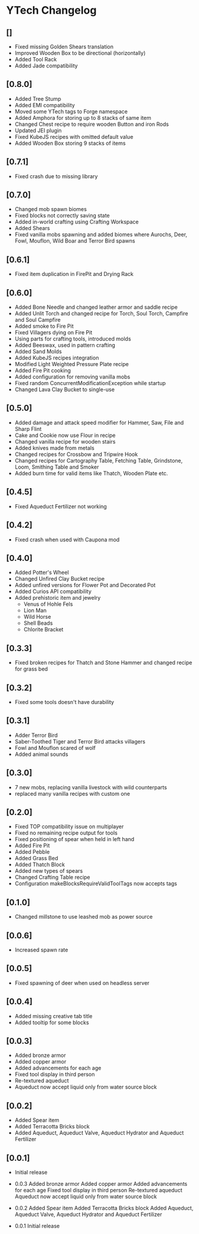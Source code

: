 # YTech Changelog

## []

- Fixed missing Golden Shears translation
- Improved Wooden Box to be directional (horizontally)
- Added Tool Rack
- Added Jade compatibility

## [0.8.0]

- Added Tree Stump
- Added EMI compatibility
- Moved some YTech tags to Forge namespace
- Added Amphora for storing up to 8 stacks of same item
- Changed Chest recipe to require wooden Button and iron Rods
- Updated JEI plugin
- Fixed KubeJS recipes with omitted default value
- Added Wooden Box storing 9 stacks of items

## [0.7.1]

- Fixed crash due to missing library

## [0.7.0]

- Changed mob spawn biomes
- Fixed blocks not correctly saving state
- Added in-world crafting using Crafting Workspace
- Added Shears
- Fixed vanilla mobs spawning and added biomes where Aurochs, Deer, Fowl, Mouflon, Wild Boar and Terror Bird spawns

## [0.6.1]

- Fixed item duplication in FirePit and Drying Rack

## [0.6.0]

- Added Bone Needle and changed leather armor and saddle recipe
- Added Unlit Torch and changed recipe for Torch, Soul Torch, Campfire and Soul Campfire
- Added smoke to Fire Pit
- Fixed Villagers dying on Fire Pit
- Using parts for crafting tools, introduced molds
- Added Beeswax, used in pattern crafting
- Added Sand Molds
- Added KubeJS recipes integration
- Modified Light Weighted Pressure Plate recipe
- Added Fire Pit cooking
- Added configuration for removing vanilla mobs
- Fixed random ConcurrentModificationException while startup
- Changed Lava Clay Bucket to single-use

## [0.5.0]

- Added damage and attack speed modifier for Hammer, Saw, File and Sharp Flint
- Cake and Cookie now use Flour in recipe
- Changed vanilla recipe for wooden stairs
- Added knives made from metals
- Changed recipes for Crossbow and Tripwire Hook
- Changed recipes for Cartography Table, Fetching Table, Grindstone, Loom, Smithing Table and Smoker
- Added burn time for valid items like Thatch, Wooden Plate etc.

## [0.4.5]

- Fixed Aqueduct Fertilizer not working

## [0.4.2]

- Fixed crash when used with Caupona mod

## [0.4.0]

- Added Potter's Wheel
- Changed Unfired Clay Bucket recipe
- Added unfired versions for Flower Pot and Decorated Pot
- Added Curios API compatibility
- Added prehistoric item and jewelry
  - Venus of Hohle Fels
  - Lion Man
  - Wild Horse
  - Shell Beads
  - Chlorite Bracket

## [0.3.3]

- Fixed broken recipes for Thatch and Stone Hammer and changed recipe for grass bed

## [0.3.2]

- Fixed some tools doesn't have durability

## [0.3.1]

- Adder Terror Bird
- Saber-Toothed Tiger and Terror Bird attacks villagers
- Fowl and Mouflon scared of wolf
- Added animal sounds

## [0.3.0]

- 7 new mobs, replacing vanilla livestock with wild counterparts
- replaced many vanilla recipes with custom one

## [0.2.0]

- Fixed TOP compatibility issue on multiplayer
- Fixed no remaining recipe output for tools
- Fixed positioning of spear when held in left hand
- Added Fire Pit
- Added Pebble
- Added Grass Bed
- Added Thatch Block
- Added new types of spears
- Changed Crafting Table recipe
- Configuration makeBlocksRequireValidToolTags now accepts tags

## [0.1.0]

- Changed millstone to use leashed mob as power source

## [0.0.6]

- Increased spawn rate

## [0.0.5]

- Fixed spawning of deer when used on headless server

## [0.0.4]

- Added missing creative tab title
- Added tooltip for some blocks

## [0.0.3]

- Added bronze armor
- Added copper armor
- Added advancements for each age
- Fixed tool display in third person
- Re-textured aqueduct
- Aqueduct now accept liquid only from water source block

## [0.0.2]

- Added Spear item
- Added Terracotta Bricks block
- Added Aqueduct, Aqueduct Valve, Aqueduct Hydrator and Aqueduct Fertilizer

## [0.0.1]

- Initial release

- 0.0.3     Added bronze armor
            Added copper armor
            Added advancements for each age
            Fixed tool display in third person
            Re-textured aqueduct
            Aqueduct now accept liquid only from water source block
- 0.0.2     Added Spear item
            Added Terracotta Bricks block
            Added Aqueduct, Aqueduct Valve, Aqueduct Hydrator and Aqueduct Fertilizer
- 0.0.1     Initial release